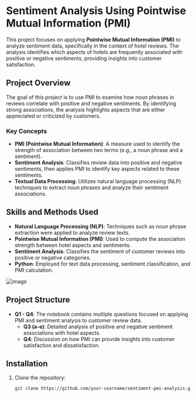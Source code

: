 # Sentiment Analysis Using Pointwise Mutual Information (PMI)

This project focuses on applying **Pointwise Mutual Information (PMI)** to analyze sentiment data, specifically in the context of hotel reviews. The analysis identifies which aspects of hotels are frequently associated with positive or negative sentiments, providing insights into customer satisfaction.

## Project Overview

The goal of this project is to use PMI to examine how noun phrases in reviews correlate with positive and negative sentiments. By identifying strong associations, the analysis highlights aspects that are either appreciated or criticized by customers.

### Key Concepts

- **PMI (Pointwise Mutual Information)**: A measure used to identify the strength of association between two terms (e.g., a noun phrase and a sentiment).
- **Sentiment Analysis**: Classifies review data into positive and negative sentiments, then applies PMI to identify key aspects related to these sentiments.
- **Textual Data Processing**: Utilizes natural language processing (NLP) techniques to extract noun phrases and analyze their sentiment associations.

## Skills and Methods Used

- **Natural Language Processing (NLP)**: Techniques such as noun phrase extraction were applied to analyze review texts.
- **Pointwise Mutual Information (PMI)**: Used to compute the association strength between hotel aspects and sentiments.
- **Sentiment Analysis**: Classifies the sentiment of customer reviews into positive or negative categories.
- **Python**: Employed for text data processing, sentiment classification, and PMI calculation.

![image](https://github.com/user-attachments/assets/02e2f503-087a-4880-8651-784af2964719)

## Project Structure

- **Q1 - Q4**: The notebook contains multiple questions focused on applying PMI and sentiment analysis to customer review data.
  - **Q3 (a-e)**: Detailed analysis of positive and negative sentiment associations with hotel aspects.
  - **Q4**: Discussion on how PMI can provide insights into customer satisfaction and dissatisfaction.

## Installation

1. Clone the repository:
   ```bash
   git clone https://github.com/your-username/sentiment-pmi-analysis.git
